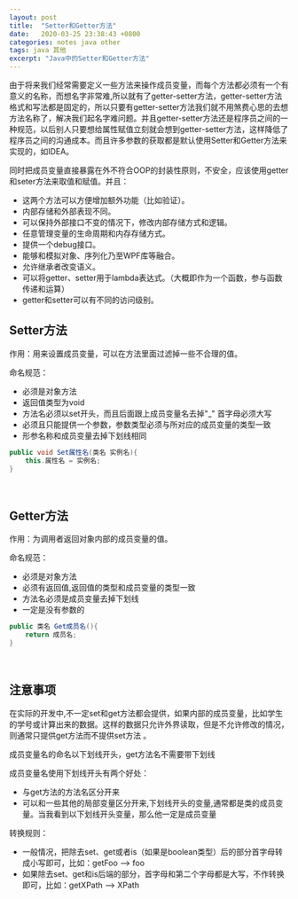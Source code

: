 ```yaml
---
layout: post
title:  "Setter和Getter方法"
date:   2020-03-25 23:38:43 +0800
categories: notes java other
tags: java 其他
excerpt: "Java中的Setter和Getter方法"
---
```


由于将来我们经常需要定义一些方法来操作成员变量，而每个方法都必须有一个有意义的名称，而想名字非常难,所以就有了getter-setter方法，getter-setter方法格式和写法都是固定的，所以只要有getter-setter方法我们就不用煞费心思的去想方法名称了，解决我们起名字难问题。并且getter-setter方法还是程序员之间的一种规范，以后别人只要想给属性赋值立刻就会想到getter-setter方法，这样降低了程序员之间的沟通成本。而且许多参数的获取都是默认使用Setter和Getter方法来实现的，如IDEA。

同时把成员变量直接暴露在外不符合OOP的封装性原则，不安全，应该使用getter和seter方法来取值和赋值。并且：

+ 这两个方法可以方便增加额外功能（比如验证）。
+ 内部存储和外部表现不同。
+ 可以保持外部接口不变的情况下，修改内部存储方式和逻辑。
+ 任意管理变量的生命周期和内存存储方式。
+ 提供一个debug接口。
+ 能够和模拟对象、序列化乃至WPF库等融合。
+ 允许继承者改变语义。
+ 可以将getter、setter用于lambda表达式。（大概即作为一个函数，参与函数传递和运算）
+ getter和setter可以有不同的访问级别。

## Setter方法

作用：用来设置成员变量，可以在方法里面过滤掉一些不合理的值。

命名规范：

+ 必须是对象方法
+ 返回值类型为void
+ 方法名必须以set开头，而且后面跟上成员变量名去掉"_" 首字母必须大写
+ 必须且只能提供一个参数，参数类型必须与所对应的成员变量的类型一致
+ 形参名称和成员变量去掉下划线相同

```java
public void Set属性名(类名 实例名){
    this.属性名 = 实例名;
}
```

&emsp;

## Getter方法

作用：为调用者返回对象内部的成员变量的值。

命名规范：

+ 必须是对象方法
+ 必须有返回值,返回值的类型和成员变量的类型一致
+ 方法名必须是成员变量去掉下划线
+ 一定是没有参数的

```java
public 类名 Get成员名(){
    return 成员名;
}
```

&emsp;

## 注意事项

在实际的开发中,不一定set和get方法都会提供，如果内部的成员变量，比如学生的学号或计算出来的数据。这样的数据只允许外界读取，但是不允许修改的情况，则通常只提供get方法而不提供set方法 。

成员变量名的命名以下划线开头，get方法名不需要带下划线

成员变量名使用下划线开头有两个好处：

+ 与get方法的方法名区分开来
+ 可以和一些其他的局部变量区分开来,下划线开头的变量,通常都是类的成员变量。当我看到以下划线开头变量，那么他一定是成员变量

转换规则：

+ 一般情况，把除去set、get或者is（如果是boolean类型）后的部分首字母转成小写即可，比如：getFoo –> foo
+ 如果除去set、get和is后端的部分，首字母和第二个字母都是大写，不作转换即可，比如：getXPath –> XPath
